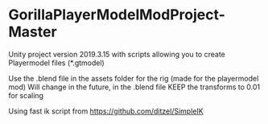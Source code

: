 # GorillaPlayerModelModProject-Master
Unity project version 2019.3.15 with scripts allowing you to create Playermodel files (*.gtmodel)

Use the .blend file in the assets folder for the rig (made for the playermodel mod) 
Will change in the future, in the .blend file KEEP the transforms to 0.01 for scaling

Using fast ik script from https://github.com/ditzel/SimpleIK
